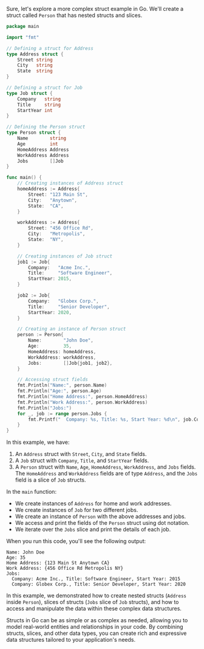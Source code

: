 Sure, let's explore a more complex struct example in Go. We'll create a struct called `Person` that has nested structs and slices.

```go
package main

import "fmt"

// Defining a struct for Address
type Address struct {
    Street string
    City   string
    State  string
}

// Defining a struct for Job
type Job struct {
    Company   string
    Title     string
    StartYear int
}

// Defining the Person struct
type Person struct {
    Name        string
    Age         int
    HomeAddress Address
    WorkAddress Address
    Jobs        []Job
}

func main() {
    // Creating instances of Address struct
    homeAddress := Address{
        Street: "123 Main St",
        City:   "Anytown",
        State:  "CA",
    }

    workAddress := Address{
        Street: "456 Office Rd",
        City:   "Metropolis",
        State:  "NY",
    }

    // Creating instances of Job struct
    job1 := Job{
        Company:   "Acme Inc.",
        Title:     "Software Engineer",
        StartYear: 2015,
    }

    job2 := Job{
        Company:   "Globex Corp.",
        Title:     "Senior Developer",
        StartYear: 2020,
    }

    // Creating an instance of Person struct
    person := Person{
        Name:        "John Doe",
        Age:         35,
        HomeAddress: homeAddress,
        WorkAddress: workAddress,
        Jobs:        []Job{job1, job2},
    }

    // Accessing struct fields
    fmt.Println("Name:", person.Name)
    fmt.Println("Age:", person.Age)
    fmt.Println("Home Address:", person.HomeAddress)
    fmt.Println("Work Address:", person.WorkAddress)
    fmt.Println("Jobs:")
    for _, job := range person.Jobs {
        fmt.Printf("  Company: %s, Title: %s, Start Year: %d\n", job.Company, job.Title, job.StartYear)
    }
}
```

In this example, we have:

1. An `Address` struct with `Street`, `City`, and `State` fields.
2. A `Job` struct with `Company`, `Title`, and `StartYear` fields.
3. A `Person` struct with `Name`, `Age`, `HomeAddress`, `WorkAddress`, and `Jobs` fields. The `HomeAddress` and `WorkAddress` fields are of type `Address`, and the `Jobs` field is a slice of `Job` structs.

In the `main` function:

- We create instances of `Address` for home and work addresses.
- We create instances of `Job` for two different jobs.
- We create an instance of `Person` with the above addresses and jobs.
- We access and print the fields of the `Person` struct using dot notation.
- We iterate over the `Jobs` slice and print the details of each job.

When you run this code, you'll see the following output:

```
Name: John Doe
Age: 35
Home Address: {123 Main St Anytown CA}
Work Address: {456 Office Rd Metropolis NY}
Jobs:
  Company: Acme Inc., Title: Software Engineer, Start Year: 2015
  Company: Globex Corp., Title: Senior Developer, Start Year: 2020
```

In this example, we demonstrated how to create nested structs (`Address` inside `Person`), slices of structs (`Jobs` slice of `Job` structs), and how to access and manipulate the data within these complex data structures.

Structs in Go can be as simple or as complex as needed, allowing you to model real-world entities and relationships in your code. By combining structs, slices, and other data types, you can create rich and expressive data structures tailored to your application's needs.